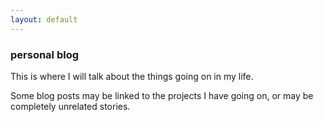 ```yaml
---
layout: default
---
```

<div class="blurb">
         <section>
            <!-- FIRST BLOCK -->
            <div id="first-block">
               <div class="line">
                  <div class="margin-bottom">
                     <div class="margin">
                        <article class="s-12">
                           <h1>personal blog</h1>
                           <p>This is where I will talk about the things going on in my life.</p>
                           <p>Some blog posts may be linked to the projects I have going on, or may be completely unrelated stories.</p>
                        </article>
                     </div>
                  </div>
               </div>
            </div>
         </section>
</div><!-- /.blurb -->
